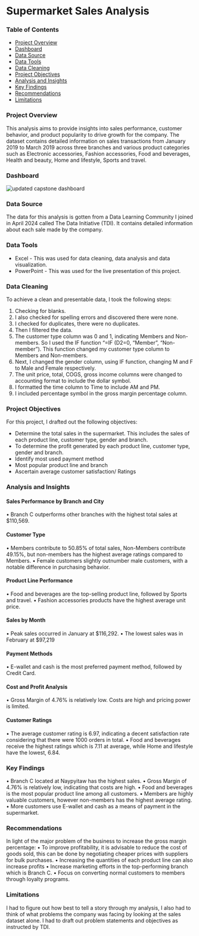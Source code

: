 # Supermarket Sales Analysis

### Table of Contents

- [Project Overview](#project-overview)
- [Dashboard](#dashboard)
- [Data Source](#data-source)
- [Data Tools](#data-tools)
- [Data Cleaning](#data-cleaning)
- [Project Objectives](#project-objectives)
- [Analysis and Insights](#analysis-and-insights)
- [Key Findings](#key-findings)
- [Recommendations](#recommendations)
- [Limitations](#limitations)
  
### Project Overview

This analysis aims to provide insights into sales performance, customer behavior, and product popularity to drive growth for the company. The dataset contains detailed information on sales transactions from January 2019 to March 2019 across three branches and various product categories such as Electronic accessories, Fashion accessories, Food and beverages, Health and beauty, Home and lifestyle, Sports and travel.

### Dashboard
![updated capstone dashboard](https://github.com/Sozhia1/Data-Analytics-Projects/assets/174826228/1c3fd678-266a-4f89-b50a-53f2885c90fa)

### Data Source

The data for this analysis is gotten from a Data Learning Community I joined in April 2024 called The Data Initiative (TDI). It contains detailed information about each sale made by the company.

### Data Tools

- Excel - This was used for data cleaning, data analysis and data visualization.
- PowerPoint - This was used for the live presentation of this project.

### Data Cleaning

To achieve a clean and presentable data, I took the following steps:
1.	Checking for blanks.
2.	I also checked for spelling errors and discovered there were none.
3.	I checked for duplicates, there were no duplicates.
4.	Then I filtered the data.
5.	The customer type column was 0 and 1, indicating Members and Non-members. So I used the IF function “=IF (D2=0, “Member”, “Non-member”). This function changed my customer type column to Members and Non-members.
6.	Next, I changed the gender column, using IF function, changing M and F to Male and Female respectively.
7.	The unit price, total, COGS, gross income columns were changed to accounting format to include the dollar symbol.
8.	I formatted the time column to Time to include AM and PM.
9.	I included percentage symbol in the gross margin percentage column.

### Project Objectives

For this project, I drafted out the following objectives:
- Determine the total sales in the supermarket. This includes the sales of each product line, customer type, gender and branch.
- To determine the profit generated by each product line, customer type, gender and branch.
- Identify most used payment method
- Most popular product line and branch
- Ascertain average customer satisfaction/ Ratings

### Analysis and Insights

#### Sales Performance by Branch and City
•	Branch C outperforms other branches with the highest total sales at $110,569.

#### Customer Type
•	Members contribute to 50.85% of total sales, Non-Members contribute 49.15%, but non-members has the highest average ratings compared to Members.
•	Female customers slightly outnumber male customers, with a notable difference in purchasing behavior.

#### Product Line Performance
•	Food and beverages are the top-selling product line, followed by Sports and travel.
•	Fashion accessories products have the highest average unit price.

#### Sales by Month
•	Peak sales occurred in January at $116,292.
•	The lowest sales was in February at $97,219

#### Payment Methods
•	E-wallet and cash is the most preferred payment method, followed by Credit Card.

#### Cost and Profit Analysis
•	Gross Margin of 4.76% is relatively low. Costs are high and pricing power is limited.

#### Customer Ratings
•	The average customer rating is 6.97, indicating a decent satisfaction rate considering that there were 1000 orders in total.
•	Food and beverages receive the highest ratings which is 7.11 at average, while Home and lifestyle have the lowest, 6.84.

### Key Findings

•	Branch C located at Naypyitaw has the highest sales. 
•	Gross Margin of 4.76% is relatively low, indicating that costs are high.
•	Food and beverages is the most popular product line among all customers.
•	Members are highly valuable customers, however non-members has the highest average rating.
•	More customers use E-wallet and cash as a means of payment in the supermarket.

### Recommendations

In light of the major problem of the business to increase the gross margin percentage:
•	To improve profitability, it is advisable to reduce the cost of goods sold, this can be done by negotiating cheaper prices with suppliers for bulk purchases.
•	Increasing the quantities of each product line can also increase profits
•	Increase marketing efforts in the top-performing branch which is Branch C.
•	Focus on converting normal customers to members through loyalty programs.

### Limitations

I had to figure out how best to tell a story through my analysis, I also had to think of what problems the company was facing by looking at the sales dataset alone. I had to draft out problem statements and objectives as instructed by TDI. 



